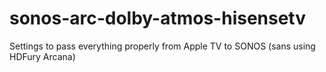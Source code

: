 # sonos-arc-dolby-atmos-hisensetv
Settings to pass everything properly from Apple TV to SONOS (sans using HDFury Arcana)
